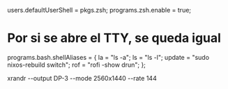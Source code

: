   users.defaultUserShell = pkgs.zsh;
  programs.zsh.enable = true;

  # Por si se abre el TTY, se queda igual
  programs.bash.shellAliases = {
    la = "ls -a";
    ls = "ls -l";
    update = "sudo nixos-rebuild switch";
    rof = "rofi -show drun";
  };


  xrandr --output DP-3 --mode 2560x1440 --rate 144

